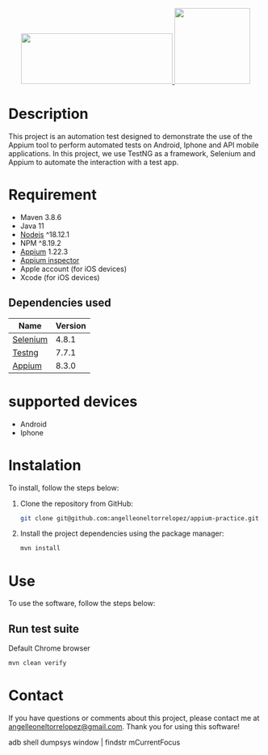 <p align="center">
  <a href="https://appium.io/"><img src="https://appium.io/img/appium-logo-sauce-white.png" width="300" height="100"/>
</a>
<a href="https://www.ingenieriazeros.com/">
<img src="https://1.bp.blogspot.com/-Q_GalsLLP0A/YYoUh73-MuI/AAAAAAAAMNc/OB4AIcWjB-UWJDKgH3c-kd0Syqt92lI-ACNcBGAsYHQ/s320/IMG_1169.PNG" 
width="150" height="150"></a>
</p>

# Description
This project is an automation test designed to demonstrate the use of the Appium tool to perform automated tests on 
Android, Iphone and API mobile applications. In this project, we use TestNG as a framework, Selenium and Appium to 
automate the interaction with a test app.

# Requirement
- Maven 3.8.6
- Java 11
- [Nodejs] ^18.12.1
- NPM ^8.19.2
- [Appium] 1.22.3
- [Appium inspector]
- Apple account (for iOS devices)
- Xcode (for iOS devices)

[Nodejs]: https://nodejs.org/en/
[Appium]: https://appium.io/
[app-debug.apk]: https://github.com/appium/appium/raw/1.x/sample-code/apps/ApiDemos-debug.apk
[Appium inspector]: https://github.com/appium/appium-inspector

## Dependencies used
| Name       | Version |
|------------|---------|
| [Selenium] | 4.8.1   |
| [Testng]   | 7.7.1   |
| [Appium]   | 8.3.0   |

[Selenium]: https://mvnrepository.com/artifact/org.seleniumhq.selenium/selenium-java/4.4.0
[Testng]: https://mvnrepository.com/artifact/org.testng/testng
[Appium]: https://mvnrepository.com/artifact/io.appium/java-client

# supported devices
- Android
- Iphone

# Instalation
To install, follow the steps below:

1. Clone the repository from GitHub:
    ```bash
    git clone git@github.com:angelleoneltorrelopez/appium-practice.git
    ```
2. Install the project dependencies using the package manager:
    ```bash
    mvn install
    ```
   
# Use
To use the software, follow the steps below:

## Run test suite
Default Chrome browser
```bash
mvn clean verify
```

# Contact
If you have questions or comments about this project, please contact me at angelleoneltorrelopez@gmail.com.
Thank you for using this software!

adb shell dumpsys window | findstr mCurrentFocus